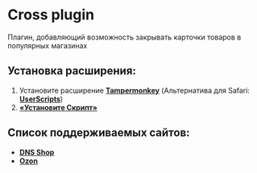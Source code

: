 # Cross plugin

Плагин, добавляющий возможность закрывать карточки товаров в популярных магазинах

## Установка расширения:
1. Установите расширение **[Tampermonkey](https://www.tampermonkey.net/)** (Альтернатива для Safari: **[UserScripts](https://apps.apple.com/app/userscripts/id1463298887 )**)
2. **[«Установите Скрипт»](https://raw.githubusercontent.com/ozonar/cross-plugin/master/crossPlugin.js
   )** 


## Список поддерживаемых сайтов:
- **[DNS Shop](https://dns-shop.com)**
- **[Ozon](https://ozon.com)**